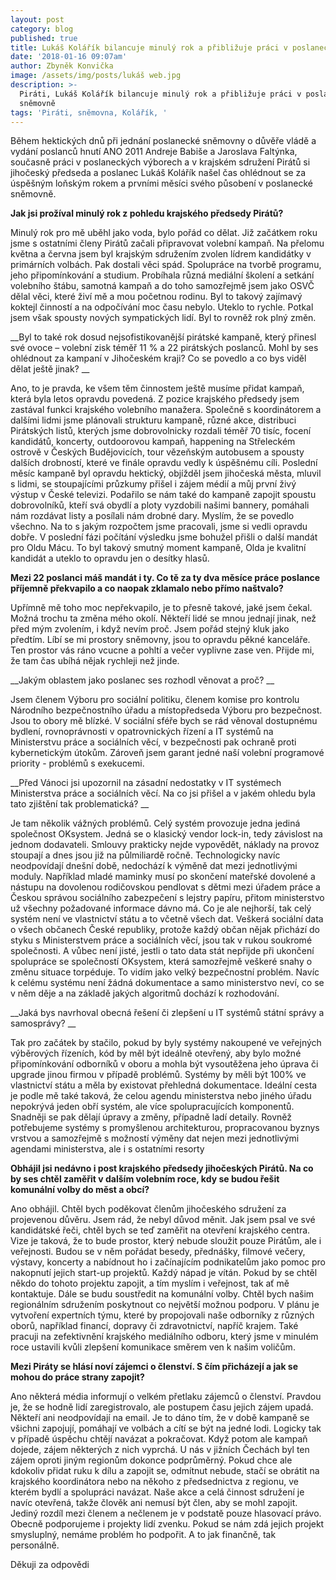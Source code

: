 ```yaml
---
layout: post
category: blog
published: true
title: Lukáš Kolářík bilancuje minulý rok a přibližuje práci v poslanecké sněmovně
date: '2018-01-16 09:07am'
author: Zbyněk Konvička
image: /assets/img/posts/lukáš web.jpg
description: >-
  Piráti, Lukáš Kolářík bilancuje minulý rok a přibližuje práci v poslanecké
  sněmovně
tags: 'Piráti, sněmovna, Kolářík, '
---
```

Během hektických dnů při jednání poslanecké sněmovny o důvěře vládě a vydání poslanců hnutí ANO 2011 Andreje Babiše a Jaroslava Faltýnka, současně práci v poslaneckých výborech a v krajském sdružení Pirátů si jihočeský předseda a poslanec Lukáš Kolářík našel čas ohlédnout se za úspěšným loňským rokem a prvními měsíci svého působení v poslanecké sněmovně. 

__Jak jsi prožíval minulý rok z pohledu krajského předsedy Pirátů?__

Minulý rok pro mě uběhl jako voda, bylo pořád co dělat. Již začátkem roku jsme s ostatními členy Pirátů začali připravovat volební kampaň. Na přelomu května a června jsem byl krajským sdružením zvolen lídrem kandidátky v primárních volbách. Pak dostali věci spád. Spolupráce na tvorbě programu, jeho připomínkování a studium. Probíhala různá mediální školení a setkání volebního štábu, samotná kampaň a do toho samozřejmě jsem jako OSVČ dělal věci, které živí mě a mou početnou rodinu. Byl to takový zajímavý koktejl činností a na odpočívání moc času nebylo. Uteklo to rychle. Potkal jsem však spousty nových sympatických lidí. Byl to rovněž rok plný změn. 

__Byl to také rok dosud nejsofistikovanější pirátské kampaně, který přinesl své ovoce – volební zisk téměř 11 % a 22 pirátských poslanců. Mohl by ses ohlédnout za kampaní v Jihočeském kraji? Co se povedlo a co bys viděl dělat ještě jinak?__

Ano, to je pravda, ke všem těm činnostem ještě musíme přidat kampaň, která byla letos opravdu povedená. Z pozice krajského předsedy jsem zastával funkci krajského volebního manažera. Společně s koordinátorem a dalšími lidmi jsme plánovali strukturu kampaně, různé akce, distribuci Pirátských listů, kterých jsme dobrovolnicky rozdali téměř 70 tisíc, focení kandidátů, koncerty, outdoorovou kampaň, happening na Střeleckém ostrově v Českých Budějovicích, tour vězeňským autobusem a spousty dalších drobností, které ve finále opravdu vedly k úspěšnému cíli. Poslední měsíc kampaně byl opravdu hektický, objížděl jsem jihočeská města, mluvil s lidmi, se stoupajícími průzkumy přišel i zájem médií a můj první živý výstup v České televizi. Podařilo se nám také do kampaně zapojit spoustu dobrovolníků, kteří svá obydlí a ploty vyzdobili našimi bannery, pomáhali nám rozdávat listy a posílali nám drobné dary. Myslím, že se povedlo všechno. Na to s jakým rozpočtem jsme pracovali, jsme si vedli opravdu dobře. V poslední fázi počítání výsledku jsme bohužel přišli o další mandát pro Oldu Mácu. To byl takový smutný moment kampaně, Olda je kvalitní kandidát a uteklo to opravdu jen o desítky hlasů. 

__Mezi 22 poslanci máš mandát i ty. Co tě za ty dva měsíce práce poslance příjemně překvapilo a co naopak zklamalo nebo přímo naštvalo?__

Upřímně mě toho moc nepřekvapilo, je to přesně takové, jaké jsem čekal. Možná trochu ta změna mého okolí. Někteří lidé se mnou jednají jinak, než před mým zvolením, i když nevím proč. Jsem pořád stejný kluk jako předtím. Líbí se mi prostory sněmovny, jsou to opravdu pěkné kanceláře. Ten prostor vás ráno vcucne a pohltí a večer vyplivne zase ven. Přijde mi, že tam čas ubíhá nějak rychleji než jinde. 

__Jakým oblastem jako poslanec ses rozhodl věnovat a proč?__

Jsem členem Výboru pro sociální politiku, členem komise pro kontrolu Národního bezpečnostního úřadu a místopředseda Výboru pro bezpečnost. Jsou to obory mě blízké. V sociální sféře bych se rád věnoval dostupnému bydlení, rovnoprávnosti v opatrovnických řízení a IT systémů na Ministerstvu práce a sociálních věcí, v bezpečnosti pak ochraně proti kybernetickým útokům. Zároveň jsem garant jedné naší volební programové priority - problémů s exekucemi.

__Před Vánoci jsi upozornil na zásadní nedostatky v IT systémech Ministerstva práce a sociálních věcí. Na co jsi přišel a v jakém ohledu byla tato zjištění tak problematická?__

Je tam několik vážných problémů. Celý systém provozuje jedna jediná společnost OKsystem. Jedná se o klasický vendor lock-in, tedy závislost na jednom dodavateli. Smlouvy prakticky nejde vypovědět, náklady na provoz stoupají a dnes jsou již na půlmiliardě ročně. Technologicky navíc neodpovídají dnešní době, nedochází k výměně dat mezi jednotlivými moduly. Například mladé maminky musí po skončení mateřské dovolené a nástupu na dovolenou rodičovskou pendlovat s dětmi mezi úřadem práce a Českou správou sociálního zabezpečení s lejstry papíru, přitom ministerstvo už všechny požadované informace dávno má. Co je ale nejhorší, tak celý systém není ve vlastnictví státu a to včetně všech dat. Veškerá sociální data o všech občanech České republiky, protože každý občan nějak přichází do styku s Ministerstvem práce a sociálních věcí, jsou tak v rukou soukromé společnosti. A vůbec není jisté, jestli o tato data stát nepřijde při ukončení spolupráce se společností OKsystem, která samozřejmě veškeré snahy o změnu situace torpéduje. To vidím jako velký bezpečnostní problém. Navíc k celému systému není žádná dokumentace a samo ministerstvo neví, co se v něm děje a na základě jakých algoritmů dochází k rozhodování.

__Jaká bys navrhoval obecná řešení či zlepšení u IT systémů státní správy a samosprávy?__

Tak pro začátek by stačilo, pokud by byly systémy nakoupené ve veřejných výběrových řízeních, kód by měl být ideálně otevřený, aby bylo možné připomínkování odborníků v oboru a mohla být vysoutěžena jeho úprava či upgrade jinou firmou v případě problémů. Systémy  by měli být 100% ve vlastnictví státu a měla by existovat přehledná dokumentace. Ideální cesta je podle mě také taková, že celou agendu ministerstva nebo jiného úřadu nepokrývá jeden obří systém, ale více spolupracujících komponentů. Snadněji se pak dělají úpravy a změny, případně ladí detaily. Rovněž potřebujeme systémy s promyšlenou architekturou, propracovanou byznys vrstvou a samozřejmě s možností výměny dat nejen mezi jednotlivými agendami ministerstva, ale i s ostatními resorty

__Obhájil jsi nedávno i post krajského předsedy jihočeských Pirátů. Na co by ses chtěl zaměřit v dalším volebním roce, kdy se budou řešit komunální volby do měst a obcí?__

Ano obhájil. Chtěl bych poděkovat členům jihočeského sdružení za projevenou důvěru. Jsem rád, že nebyl důvod měnit. Jak jsem psal ve své kandidátské řeči, chtěl bych se teď zaměřit na otevření krajského centra. Vize je taková, že to bude prostor, který nebude sloužit pouze Pirátům, ale i veřejnosti. Budou se v něm pořádat besedy, přednášky, filmové večery, výstavy, koncerty a nabídnout ho i začínajícím podnikatelům jako pomoc pro nakopnutí jejich start-up projektů. Každý nápad je vítán. Pokud by se chtěl někdo do tohoto projektu zapojit, a tím myslím i veřejnost, tak ať mě kontaktuje. Dále se budu soustředit na komunální volby. Chtěl bych našim regionálním sdružením poskytnout co největší možnou podporu. V plánu je vytvoření expertních týmu, které by propojovali naše odborníky z různých oborů, například financí, dopravy či zdravotnictví, napříč krajem. Také pracuji na zefektivnění krajského mediálního odboru, který jsme v minulém roce ustavili kvůli zlepšení komunikace směrem ven k našim voličům. 

__Mezi Piráty se hlásí noví zájemci o členství. S čím přicházejí a jak se mohou do práce strany zapojit?__

Ano některá média informují o velkém přetlaku zájemců o členství. Pravdou je, že se hodně lidí zaregistrovalo, ale postupem času jejich zájem upadá. Někteří ani neodpovídají na email. Je to dáno tím, že v době kampaně se všichni zapojují, pomáhají ve volbách a cítí se být na jedné lodi. Logicky tak v případě úspěchu chtějí navázat a pokračovat. Když potom ale kampaň dojede, zájem některých z nich vyprchá. U nás v jižních Čechách byl ten zájem oproti jiným regionům dokonce podprůměrný. Pokud chce ale kdokoliv přidat ruku k dílu a zapojit se, odmítnut nebude, stačí se obrátit na krajského koordinátora nebo na někoho z předsednictva z regionu, ve kterém bydlí a spolupráci navázat. Naše akce a celá činnost sdružení je navíc otevřená, takže člověk ani nemusí být člen, aby se mohl zapojit. Jediný rozdíl mezi členem a nečlenem je v podstatě pouze hlasovací právo. Obecně podporujeme i projekty lidí zvenku. Pokud se nám zdá jejich projekt smysluplný, nemáme problém ho podpořit. A to jak finančně, tak personálně.

Děkuji za odpovědi
